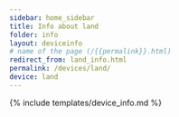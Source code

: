 ```yaml
---
sidebar: home_sidebar
title: Info about land
folder: info
layout: deviceinfo
# name of the page (/{{permalink}}.html)
redirect_from: land_info.html
permalink: /devices/land/
device: land
---
```

{% include templates/device_info.md %}

